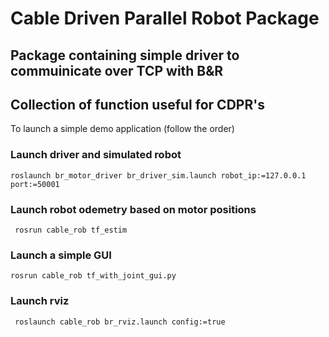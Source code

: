 # Cable Driven Parallel Robot Package
## Package containing simple driver to commuinicate over TCP with B&R
## Collection of function useful for CDPR's
To launch a simple demo application (follow the order)


### Launch driver and simulated robot
`roslaunch br_motor_driver br_driver_sim.launch robot_ip:=127.0.0.1 port:=50001`

### Launch robot odemetry based on motor positions
` rosrun cable_rob tf_estim`

### Launch a simple GUI
`rosrun cable_rob tf_with_joint_gui.py`

### Launch rviz
` roslaunch cable_rob br_rviz.launch config:=true`
